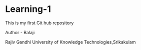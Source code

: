 # Learning-1
This is my first Git hub repository

Author - Balaji

Rajiv Gandhi University of Knowledge Technologies,Srikakulam